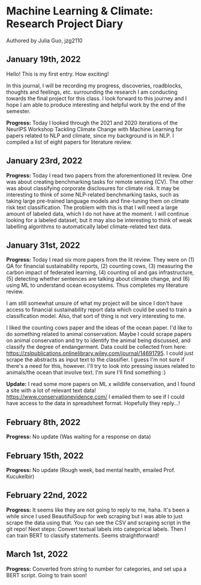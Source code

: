 # Machine Learning & Climate: Research Project Diary
Authored by Julia Guo, jzg2110

## January 19th, 2022

Hello! This is my first entry. How exciting!

In this journal, I will be recording my progress, discoveries, roadblocks, thoughts and feelings, etc. surrounding the research I am conducting towards the final project for this class. I look forward to this journey and I hope I am able to produce interesting and helpful work by the end of the semester.

**Progress:** Today I looked through the 2021 and 2020 iterations of the NeurIPS Workshop Tackling Climate Change with Machine Learning for papers related to NLP and climate, since my background is in NLP. I compiled a list of eight papers for literature review.

## January 23rd, 2022

**Progress:** Today I read two papers from the aforementioned lit review. One was about creating benchmarking tasks for remote sensing (CV). The other was about classifying corporate disclosures for climate risk. It may be interesting to think of some NLP-related benchmarking tasks, such as taking large pre-trained language models and fine-tuning them on climate risk text classification. The problem with this is that I will need a large amount of labeled data, which I do not have at the moment. I will continue looking for a labeled dataset, but it may also be interesting to think of weak labelling algorithms to automatically label climate-related text data.

## January 31st, 2022

**Progress:** Today I read six more papers from the lit review. They were on (1) QA for financial sustainability reports, (2) counting cows, (3) measuring the carbon impact of federated learning, (4) counting oil and gas infrastructure, (5) detecting whether sentences are talking about climate change, and (6) using ML to understand ocean ecosystems. Thus completes my literature review.

I am still somewhat unsure of what my project will be since I don't have access to financial sustainability report data which could be used to train a classification model. Also, that sort of thing is not very interesting to me.

I liked the counting cows paper and the ideas of the ocean paper. I'd like to do something related to animal conservation. Maybe I could scrape papers on animal conservation and try to identify the animal being discussed, and classify the degree of endangerment. Data could be collected from here: https://zslpublications.onlinelibrary.wiley.com/journal/14691795. I could just scrape the abstracts as input text to the classifier. I guess I'm not sure if there's a need for this, however. I'll try to look into pressing issues related to animals/the ocean that involve text. I'm sure I'll find something :)

**Update:** I read some more papers on ML x wildlife conservation, and I found a site with a lot of relevant text data! https://www.conservationevidence.com/ I emailed them to see if I could have access to the data in spreadsheet format. Hopefully they reply...!

## February 8th, 2022

**Progress:** No update (Was waiting for a response on data)

## February 15th, 2022

**Progress:** No update (Rough week, bad mental health, emailed Prof. Kucukelbir)

## February 22nd, 2022

**Progress:** It seems like they are not going to reply to me, haha. It's been a while since I used BeautifulSoup for web scraping but I was able to just scrape the data using that. You can see the CSV and scraping script in the git repo! Next steps: Convert textual labels into categorical labels. Then I can train BERT to classify statements. Seems straightforward!

## March 1st, 2022

**Progress:** Converted from string to number for categories, and set upa a BERT script. Going to train soon!
